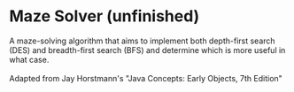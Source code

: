 # Maze Solver (unfinished)
A maze-solving algorithm that aims to implement both depth-first search (DES) and breadth-first search (BFS) and determine which is more useful in what case. \
\
Adapted from Jay Horstmann's "Java Concepts: Early Objects, 7th Edition"
